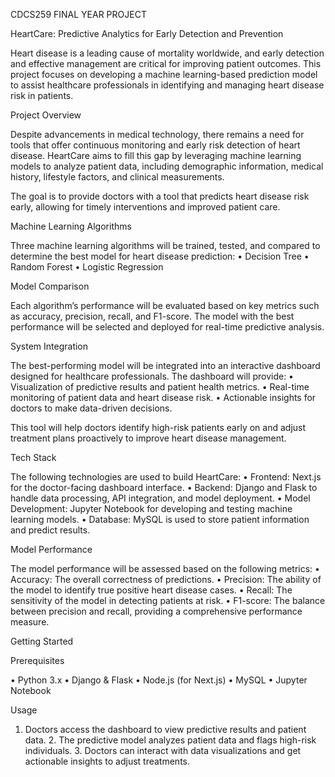 CDCS259 FINAL YEAR PROJECT

HeartCare: Predictive Analytics for Early Detection and Prevention

Heart disease is a leading cause of mortality worldwide, and early detection and effective management are critical for improving patient outcomes. This project focuses on developing a machine learning-based prediction model to assist healthcare professionals in identifying and managing heart disease risk in patients.

Project Overview

Despite advancements in medical technology, there remains a need for tools that offer continuous monitoring and early risk detection of heart disease. HeartCare aims to fill this gap by leveraging machine learning models to analyze patient data, including demographic information, medical history, lifestyle factors, and clinical measurements.

The goal is to provide doctors with a tool that predicts heart disease risk early, allowing for timely interventions and improved patient care.

Machine Learning Algorithms

Three machine learning algorithms will be trained, tested, and compared to determine the best model for heart disease prediction:
	•	Decision Tree 
	•	Random Forest 
	•	Logistic Regression 

Model Comparison

Each algorithm’s performance will be evaluated based on key metrics such as accuracy, precision, recall, and F1-score. The model with the best performance will be selected and deployed for real-time predictive analysis.

System Integration

The best-performing model will be integrated into an interactive dashboard designed for healthcare professionals. The dashboard will provide:
	•	Visualization of predictive results and patient health metrics.
	•	Real-time monitoring of patient data and heart disease risk.
	•	Actionable insights for doctors to make data-driven decisions.

This tool will help doctors identify high-risk patients early on and adjust treatment plans proactively to improve heart disease management.

Tech Stack

The following technologies are used to build HeartCare:
	•	Frontend: Next.js for the doctor-facing dashboard interface.
	•	Backend: Django and Flask to handle data processing, API integration, and model deployment.
	•	Model Development: Jupyter Notebook for developing and testing machine learning models.
	•	Database: MySQL is used to store patient information and predict results.

Model Performance

The model performance will be assessed based on the following metrics:
	•	Accuracy: The overall correctness of predictions.
	•	Precision: The ability of the model to identify true positive heart disease cases.
	•	Recall: The sensitivity of the model in detecting patients at risk.
	•	F1-score: The balance between precision and recall, providing a comprehensive performance measure.

Getting Started

Prerequisites

   • Python 3.x
	•	Django & Flask
	•	Node.js (for Next.js)
	•	MySQL
	•	Jupyter Notebook

Usage

   1. Doctors access the dashboard to view predictive results and patient data.
	2.	The predictive model analyzes patient data and flags high-risk individuals.
	3.	Doctors can interact with data visualizations and get actionable insights to adjust treatments.
